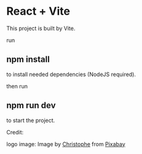# React + Vite

This project is built by Vite.

run 
## npm install ##
to install needed dependencies (NodeJS required).

then run
## npm run dev ##
to start the project.

Credit:

logo image: Image by <a href="https://pixabay.com/users/gorkhs-268986/?utm_source=link-attribution&utm_medium=referral&utm_campaign=image&utm_content=1446293">Christophe</a> from <a href="https://pixabay.com//?utm_source=link-attribution&utm_medium=referral&utm_campaign=image&utm_content=1446293">Pixabay</a>
